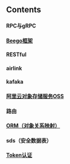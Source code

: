 ## Contents

#### RPC与gRPC
#### [Beego框架](https://github.com/SherDick/KnowledgePoint/blob/master/beego.md)
#### RESTful
#### airlink
#### kafaka

#### [阿里云对象存储服务OSS](https://github.com/SherDick/KnowledgePoint/blob/master/OSS.md)
#### 路由
#### [ORM（对象关系映射）](https://github.com/SherDick/KnowledgePoint/blob/master/ORM.md)
#### sds（安全数据表）
#### [Token认证](https://github.com/SherDick/KnowledgePoint/blob/master/Token.md)
